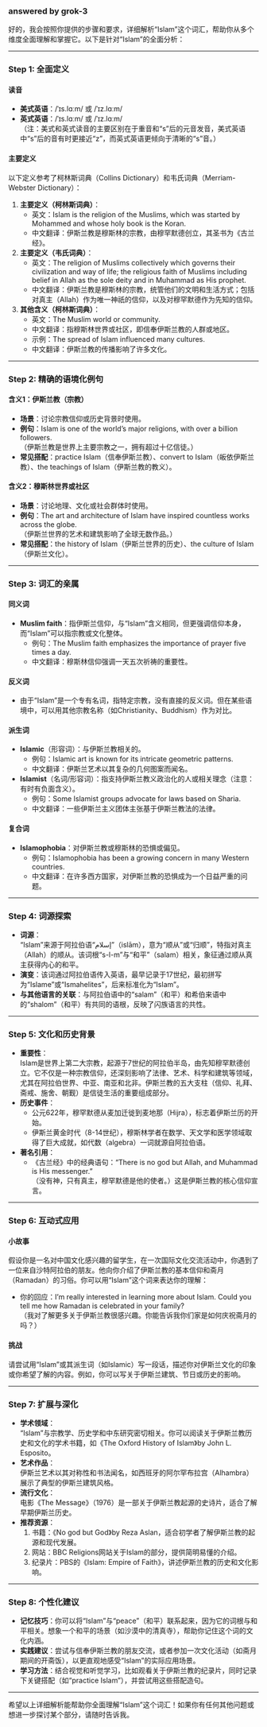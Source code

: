 ### answered by grok-3
好的，我会按照你提供的步骤和要求，详细解析“Islam”这个词汇，帮助你从多个维度全面理解和掌握它。以下是针对“Islam”的全面分析：

---

### Step 1: 全面定义
#### 读音
- **美式英语**：/ˈɪs.lɑːm/ 或 /ˈɪz.lɑːm/  
- **英式英语**：/ˈɪs.lɑːm/ 或 /ˈɪz.lɑːm/  
（注：美式和英式读音的主要区别在于重音和“s”后的元音发音，美式英语中“s”后的音有时更接近“z”，而英式英语更倾向于清晰的“s”音。）

#### 主要定义
以下定义参考了柯林斯词典（Collins Dictionary）和韦氏词典（Merriam-Webster Dictionary）：
1. **主要定义（柯林斯词典）**：  
   - 英文：Islam is the religion of the Muslims, which was started by Mohammed and whose holy book is the Koran.  
   - 中文翻译：伊斯兰教是穆斯林的宗教，由穆罕默德创立，其圣书为《古兰经》。  
2. **主要定义（韦氏词典）**：  
   - 英文：The religion of Muslims collectively which governs their civilization and way of life; the religious faith of Muslims including belief in Allah as the sole deity and in Muhammad as His prophet.  
   - 中文翻译：伊斯兰教是穆斯林的宗教，统管他们的文明和生活方式；包括对真主（Allah）作为唯一神祇的信仰，以及对穆罕默德作为先知的信仰。  
3. **其他含义（柯林斯词典）**：  
   - 英文：The Muslim world or community.  
   - 中文翻译：指穆斯林世界或社区，即信奉伊斯兰教的人群或地区。  
   - 示例：The spread of Islam influenced many cultures.  
   - 中文翻译：伊斯兰教的传播影响了许多文化。

---

### Step 2: 精确的语境化例句
#### 含义1：伊斯兰教（宗教）
- **场景**：讨论宗教信仰或历史背景时使用。  
- **例句**：Islam is one of the world’s major religions, with over a billion followers.  
  （伊斯兰教是世界上主要宗教之一，拥有超过十亿信徒。）  
- **常见搭配**：practice Islam（信奉伊斯兰教）、convert to Islam（皈依伊斯兰教）、the teachings of Islam（伊斯兰教的教义）。

#### 含义2：穆斯林世界或社区
- **场景**：讨论地理、文化或社会群体时使用。  
- **例句**：The art and architecture of Islam have inspired countless works across the globe.  
  （伊斯兰世界的艺术和建筑影响了全球无数作品。）  
- **常见搭配**：the history of Islam（伊斯兰世界的历史）、the culture of Islam（伊斯兰文化）。

---

### Step 3: 词汇的亲属
#### 同义词
- **Muslim faith**：指伊斯兰信仰，与“Islam”含义相同，但更强调信仰本身，而“Islam”可以指宗教或文化整体。  
  - 例句：The Muslim faith emphasizes the importance of prayer five times a day.  
  - 中文翻译：穆斯林信仰强调一天五次祈祷的重要性。  

#### 反义词
- 由于“Islam”是一个专有名词，指特定宗教，没有直接的反义词。但在某些语境中，可以用其他宗教名称（如Christianity、Buddhism）作为对比。  

#### 派生词
- **Islamic**（形容词）：与伊斯兰教相关的。  
  - 例句：Islamic art is known for its intricate geometric patterns.  
  - 中文翻译：伊斯兰艺术以其复杂的几何图案而闻名。  
- **Islamist**（名词/形容词）：指支持伊斯兰教义政治化的人或相关理念（注意：有时有负面含义）。  
  - 例句：Some Islamist groups advocate for laws based on Sharia.  
  - 中文翻译：一些伊斯兰主义团体主张基于伊斯兰教法的法律。  

#### 复合词
- **Islamophobia**：对伊斯兰教或穆斯林的恐惧或偏见。  
  - 例句：Islamophobia has been a growing concern in many Western countries.  
  - 中文翻译：在许多西方国家，对伊斯兰教的恐惧成为一个日益严重的问题。

---

### Step 4: 词源探索
- **词源**：  
  “Islam”来源于阿拉伯语“إسلام”（islām），意为“顺从”或“归顺”，特指对真主（Allah）的顺从。该词根“s-l-m”与“和平”（salam）相关，象征通过顺从真主获得内心的和平。  
- **演变**：该词通过阿拉伯语传入英语，最早记录于17世纪，最初拼写为“Islame”或“Ismahelites”，后来标准化为“Islam”。  
- **与其他语言的关联**：与阿拉伯语中的“salam”（和平）和希伯来语中的“shalom”（和平）有共同的语根，反映了闪族语言的共性。

---

### Step 5: 文化和历史背景
- **重要性**：  
  Islam是世界上第二大宗教，起源于7世纪的阿拉伯半岛，由先知穆罕默德创立。它不仅是一种宗教信仰，还深刻影响了法律、艺术、科学和建筑等领域，尤其在阿拉伯世界、中亚、南亚和北非。伊斯兰教的五大支柱（信仰、礼拜、斋戒、施舍、朝觐）是信徒生活的重要组成部分。  
- **历史事件**：  
  - 公元622年，穆罕默德从麦加迁徙到麦地那（Hijra），标志着伊斯兰历的开始。  
  - 伊斯兰黄金时代（8-14世纪），穆斯林学者在数学、天文学和医学领域取得了巨大成就，如代数（algebra）一词就源自阿拉伯语。  
- **著名引用**：  
  - 《古兰经》中的经典语句：“There is no god but Allah, and Muhammad is His messenger.”  
  （没有神，只有真主，穆罕默德是他的使者。）这是伊斯兰教的核心信仰宣言。

---

### Step 6: 互动式应用
#### 小故事
假设你是一名对中国文化感兴趣的留学生，在一次国际文化交流活动中，你遇到了一位来自沙特阿拉伯的朋友。他向你介绍了伊斯兰教的基本信仰和斋月（Ramadan）的习俗。你可以用“Islam”这个词来表达你的理解：  
- 你的回应：I’m really interested in learning more about Islam. Could you tell me how Ramadan is celebrated in your family?  
  （我对了解更多关于伊斯兰教很感兴趣。你能告诉我你们家是如何庆祝斋月的吗？）

#### 挑战
请尝试用“Islam”或其派生词（如Islamic）写一段话，描述你对伊斯兰文化的印象或你希望了解的内容。例如，你可以写关于伊斯兰建筑、节日或历史的影响。

---

### Step 7: 扩展与深化
- **学术领域**：  
  “Islam”与宗教学、历史学和中东研究密切相关。你可以阅读关于伊斯兰教历史和文化的学术书籍，如《The Oxford History of Islam》by John L. Esposito。  
- **艺术作品**：  
  伊斯兰艺术以其对称性和书法闻名，如西班牙的阿尔罕布拉宫（Alhambra）展示了典型的伊斯兰建筑风格。  
- **流行文化**：  
  电影《The Message》（1976）是一部关于伊斯兰教起源的史诗片，适合了解早期伊斯兰历史。  
- **推荐资源**：  
  1. 书籍：《No god but God》by Reza Aslan，适合初学者了解伊斯兰教的起源和现代发展。  
  2. 网站：BBC Religions网站关于Islam的部分，提供简明易懂的介绍。  
  3. 纪录片：PBS的《Islam: Empire of Faith》，讲述伊斯兰教的历史和文化影响。

---

### Step 8: 个性化建议
- **记忆技巧**：你可以将“Islam”与“peace”（和平）联系起来，因为它的词根与和平相关。想象一个和平的场景（如沙漠中的清真寺），帮助你记住这个词的文化内涵。  
- **实践建议**：尝试与信奉伊斯兰教的朋友交流，或者参加一次文化活动（如斋月期间的开斋饭），以更直观地感受“Islam”的实际应用场景。  
- **学习方法**：结合视觉和听觉学习，比如观看关于伊斯兰教的纪录片，同时记录下关键搭配（如“practice Islam”），并尝试用这些搭配造句。

---

希望以上详细解析能帮助你全面理解“Islam”这个词汇！如果你有任何其他问题或想进一步探讨某个部分，请随时告诉我。
